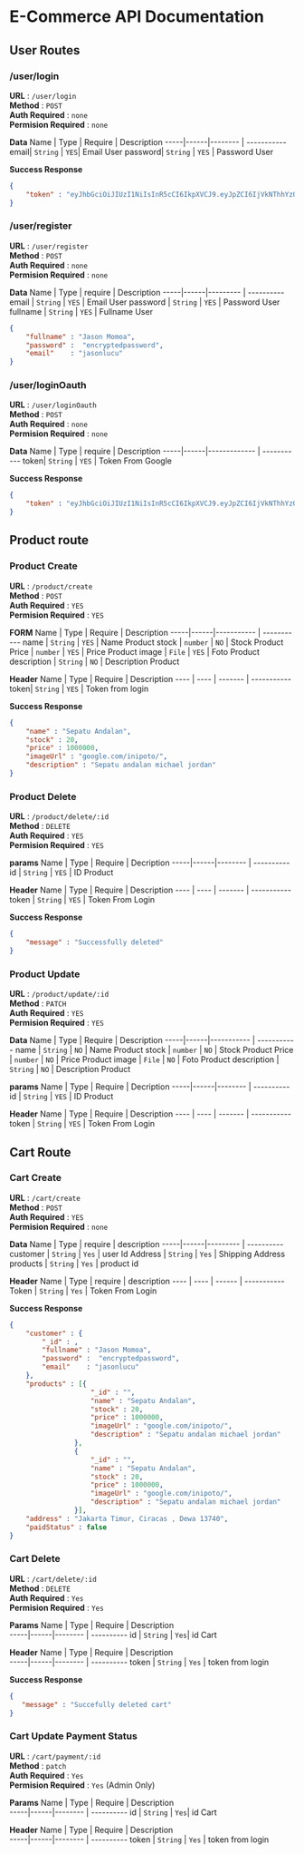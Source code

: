 # E-Commerce API Documentation

## User Routes

### /user/login

**URL** : `/user/login`<br>
**Method** : `POST`<br>
**Auth Required** : `none`<br>
**Permision Required** : `none`<br>

**Data**
Name | Type | Require | Description 
-----|------|-------- | -----------
email| `String` | `YES`| Email User
password| `String` | `YES` | Password User

**Success Response**
```json
{
    "token" : "eyJhbGciOiJIUzI1NiIsInR5cCI6IkpXVCJ9.eyJpZCI6IjVkNThhYzQ3ZjhjNDA3MjFlYTY1ZDliZiIsImVtYWlsIjoiZmF1emlAbWFpbC5jb20iLCJpYXQiOjE1NjYwOTI0NzF9.tH8_kvcwpYbjHC93Uj7KQiaaW430R-HD_5fnwQYTs2U" 
}
```

### /user/register

**URL** : `/user/register`<br>
**Method** : `POST`<br>
**Auth Required** : `none`<br>
**Permision Required** : `none`<br>

**Data**
Name | Type | require | Description
-----|------|--------- | ----------
email | `String` |  `YES` | Email User
password | `String` | `YES` | Password User 
fullname | `String` | `YES` | Fullname User

```json
{
    "fullname" : "Jason Momoa",
    "password" :  "encryptedpassword",
    "email"    : "jasonlucu"
}
```


### /user/loginOauth

**URL** : `/user/loginOauth`<br>
**Method** : `POST`<br>
**Auth Required** : `none`<br>
**Permision Required** : `none`<br>

**Data**
Name | Type | require      | Description
-----|------|------------- | -----------
token| `String` | `YES`    | Token From Google

**Success Response**
```json
{
    "token" : "eyJhbGciOiJIUzI1NiIsInR5cCI6IkpXVCJ9.eyJpZCI6IjVkNThhYzQ3ZjhjNDA3MjFlYTY1ZDliZiIsImVtYWlsIjoiZmF1emlAbWFpbC5jb20iLCJpYXQiOjE1NjYwOTI0NzF9.tH8_kvcwpYbjHC93Uj7KQiaaW430R-HD_5fnwQYTs2U" 
}
```


## Product route

### Product Create
**URL** : `/product/create`<br>
**Method** : `POST`<br>
**Auth Required** : `YES`<br>
**Permision Required** : `YES`<br>

**FORM**
Name | Type | Require   | Description
-----|------|----------- | -----------
name | `String` | `YES`  | Name Product
stock | `number` | `NO` | Stock Product
Price | `number` | `YES` | Price Product
image | `File` | `YES` | Foto Product
description | `String` | `NO` | Description Product

**Header**
Name | Type | Require | Description
---- | ---- | ------- | -----------
token| `String` | `YES` | Token from login


**Success Response**
```json
{
    "name" : "Sepatu Andalan",
    "stock" : 20,
    "price" : 1000000,
    "imageUrl" : "google.com/inipoto/",
    "description" : "Sepatu andalan michael jordan"
}
```


### Product Delete
**URL** : `/product/delete/:id`<br>
**Method** : `DELETE`<br>
**Auth Required** : `YES`<br>
**Permision Required** : `YES`<br>

**params**
Name | Type | Require | Decription
-----|------|-------- | ----------
id   | `String` | `YES` | ID Product


**Header**
Name | Type | Require | Description
---- | ---- | ------- | -----------
token | `String` | `YES` | Token From Login


**Success Response**
```json
{
    "message" : "Successfully deleted"
}
```


### Product Update
**URL** : `/product/update/:id`<br>
**Method** : `PATCH`<br>
**Auth Required** : `YES`<br>
**Permision Required** : `YES`<br>


**Data**
Name | Type | Require   | Description
-----|------|----------- | -----------
name | `String` | `NO`  | Name Product
stock | `number` | `NO` | Stock Product
Price | `number` | `NO` | Price Product
image | `File` | `NO` | Foto Product
description | `String` | `NO` | Description Product


**params**
Name | Type | Require | Decription
-----|------|-------- | ----------
id   | `String` | `YES` | ID Product


**Header**
Name | Type | Require | Description
---- | ---- | ------- | -----------
token | `String` | `YES` | Token From Login


## Cart Route

### Cart Create

**URL** : `/cart/create`<br>
**Method** : `POST`<br>
**Auth Required** : `YES`<br>
**Permision Required** : `none`<br>

**Data**
Name | Type | require | description
-----|------|--------- | ----------
customer | `String` | `Yes` | user Id
Address | `String`  | `Yes` | Shipping Address
products | `String` | `Yes` | product id

**Header**
Name | Type | require | description
---- | ---- | ------  | -----------
Token | `String` | `Yes` | Token From Login

**Success Response**
```json
{
    "customer" : {
        "_id" : ,
        "fullname" : "Jason Momoa",
        "password" :  "encryptedpassword",
        "email"    : "jasonlucu"
    },
    "products" : [{
                    "_id" : "",
                    "name" : "Sepatu Andalan",
                    "stock" : 20,
                    "price" : 1000000,
                    "imageUrl" : "google.com/inipoto/",
                    "description" : "Sepatu andalan michael jordan"
                },
                {
                    "_id" : "",
                    "name" : "Sepatu Andalan",
                    "stock" : 20,
                    "price" : 1000000,
                    "imageUrl" : "google.com/inipoto/",
                    "description" : "Sepatu andalan michael jordan"
                }],
    "address" : "Jakarta Timur, Ciracas , Dewa 13740",
    "paidStatus" : false
}
```

### Cart Delete 

**URL** : `/cart/delete/:id`<br>
**Method** : `DELETE`<br>
**Auth Required** : `Yes`<br>
**Permision Required** : `Yes`<br>

**Params**
Name | Type | Require | Description  
-----|------|-------- | ----------
id   | `String` | `Yes`| id Cart

**Header**
Name | Type | Require | Description  
-----|------|-------- | ----------
token | `String` | `Yes` | token from login

**Success Response**
```json
{
   "message" : "Succefully deleted cart"
}
```

### Cart Update Payment Status

**URL** : `/cart/payment/:id`<br>
**Method** : `patch`<br>
**Auth Required** : `Yes`<br>
**Permision Required** : `Yes` (Admin Only) <br>

**Params**
Name | Type | Require | Description  
-----|------|-------- | ----------
id   | `String` | `Yes`| id Cart


**Header**
Name | Type | Require | Description  
-----|------|-------- | ----------
token | `String` | `Yes` | token from login




